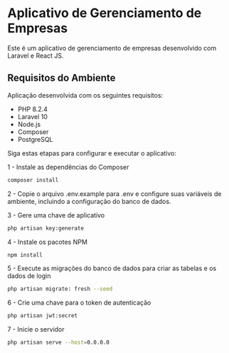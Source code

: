# Aplicativo de Gerenciamento de Empresas

Este é um aplicativo de gerenciamento de empresas desenvolvido com Laravel e React JS.

## Requisitos do Ambiente

Aplicação desenvolvida com os seguintes requisitos:

- PHP 8.2.4
- Laravel 10
- Node.js
- Composer
- PostgreSQL

Siga estas etapas para configurar e executar o aplicativo:

1 - Instale as dependências do Composer
```bash	
composer install
```

2 - Copie o arquivo .env.example para .env e configure suas variáveis de ambiente, incluindo a configuração do banco de dados.

3 - Gere uma chave de aplicativo
```bash	
php artisan key:generate
```

4 - Instale os pacotes NPM
```bash
npm install
```

5 - Execute as migrações do banco de dados para criar as tabelas e os dados de login
```bash
php artisan migrate: fresh --seed
```

6 - Crie uma chave para o token de autenticação
```bash
php artisan jwt:secret
```

7 - Inicie o servidor
```bash
php artisan serve --host=0.0.0.0
```
